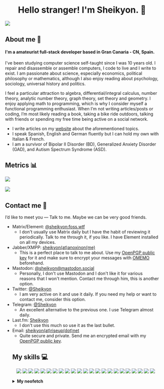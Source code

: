 <div align="center">

# Hello stranger! I'm Sheikyon. 👋

</div>

[![](https://svg-banners.vercel.app/api?type=luminance&text1=Sheikyon&width=1000&height=200)](https://github.com/Akshay090/svg-banners)

## About me 📄

#### I'm a amateurist full-stack developer based in Gran Canaria - CN, Spain.

I've been studying computer science self-taught since I was 10 years old. I repair and disassemble or assemble computers, I code to live and I write to exist. I am passionate about science, especially economics, political philosophy or mathematics, although I also enjoy reading about psychology, sociology, universal history and politics. 

I feel a particular attraction to algebra, differential/integral calculus, number theory, analytic number theory, graph theory, set theory and geometry. I enjoy applying math to programming, which is why I consider myself a functional programming enthusiast. When I’m not writing articles/posts or coding, I’m most likely reading a book, taking a bike ride outdoors, talking with friends or spending my free time being active on a social network. 

* I write articles on my [website](https://sheikyon.nl/) about the aforementioned topics. 
* I speak Spanish, English and German fluently but I can hold my own with Italian & French.
* I am a survivor of Bipolar II Disorder (BD), Generalized Anxiety Disorder (GAD), and Autism Spectrum Syndrome (ASD).

## Metrics 📊

<img src="https://github-readme-stats-git-masterrstaa-rickstaa.vercel.app/api?username=Sheikyon&&show_icons=true&theme=prussian">

<!-- GitHub Profile Views Counter -->
![](https://komarev.com/ghpvc/?username=sheikyon)

## Contact me 📮

I’d like to meet you ― Talk to me. Maybe we can be very good friends.

<ul>
<li>Matrix/Element: <a href="https://app.element.io/#/user/@sheikyon:foss.wtf">@sheikyon:foss.wtf</a>
<ul>
<li>I don't usually use Matrix daily but I have the habit of reviewing it periodically. Talk to me through it, if you like. I have Element installed on all my devices.</li>
</ul>

</li>
<li>Jabber/XMPP: <a href="mailto:sheikyon@anoxinon.me">sheikyon(at)anoxinon(me)</a>
<ul>
<li>This is a perfect place to talk to me about. Use my <a href="https://sheikyon.nl/pgp/xmpp-key.txt" target="_blank">OpenPGP public key</a> for it and make sure to encrypt your messages with <a href="https://en.wikipedia.org/wiki/OMEMO" target="_blank">OMEMO</a> beforehand.</li>
</ul>
</li>
  
<li>Mastodon: <a href="https://mastodon.social/@sheikyon">@sheikyon@mastodon.social</a>
<ul>
<li>Personally, I don't use Mastodon and I don't like it for various reasons that I won't mention. Contact me through him, this is another option.</li>
</ul>
 
</li>
<li>Twitter: <a href="https://twitter.com/Sheikyon">@Sheikyon</a>
<ul>
<li>I am very active on it and use it daily. If you need my help or want to contact me, consider this option.</li>
</ul>
 
</li>
<li>Telegram: <a href="https://t.me/Sheikyon">@Sheikyon</a>
<ul>
<li>An excellent alternative to the previous one. I use Telegram almost daily.</li>
</ul>
</li>
  
<li>Last.fm: <a href="https://last.fm/User/Sheikyon">Sheikyon</a>
<ul>
<li>I don't use this much so use it as the last bullet.</li>
</ul>
</li>
  
<li>Email: <a href="mailto:sheikyon@riseup.net">sheikyon(at)riseup(dot)net</a>
<ul>
<li>Quite secure and private. Send me an encrypted email with my <a href="https://sheikyon.nl/pgp/riseup-key.txt" target="_blank">OpenPGP public key</a>.</li>
</ul>
 
## My skills 💻

<p align="center">
  <img src='https://img.shields.io/badge/Fortran-%23734F96.svg?style=for-the-badge&logo=fortran&logoColor=white' height='24px'/>
  <img src='https://img.shields.io/badge/ruby-%23CC342D.svg?style=for-the-badge&logo=ruby&logoColor=white' height='24px'/>
  <img src='https://img.shields.io/badge/python-3670A0?style=for-the-badge&logo=python&logoColor=ffdd54' height='24px'/>
  <img src='https://img.shields.io/badge/r-%23276DC3.svg?style=for-the-badge&logo=r&logoColor=white' height='24px'/>
  <img src='https://img.shields.io/badge/css3-%231572B6.svg?style=for-the-badge&logo=css3&logoColor=white' height='24px'/>
  <img src='https://img.shields.io/badge/SASS-hotpink.svg?style=for-the-badge&logo=SASS&logoColor=white' height='24px'/>
  <img src='https://img.shields.io/badge/javascript-%23323330.svg?style=for-the-badge&logo=javascript&logoColor=%23F7DF1E' height='24px'/>
  <img src='https://img.shields.io/badge/typescript-%23007ACC.svg?style=for-the-badge&logo=typescript&logoColor=white' height='24px'/>
  <img src='https://img.shields.io/badge/node.js-6DA55F?style=for-the-badge&logo=node.js&logoColor=white' height='24px'/>
  <img src='https://img.shields.io/badge/MongoDB-%234ea94b.svg?style=for-the-badge&logo=mongodb&logoColor=white' height='24px'/>
  <img src='https://img.shields.io/badge/sqlite-%2307405e.svg?style=for-the-badge&logo=sqlite&logoColor=white' height='24px'/>
  <img src='https://img.shields.io/badge/c++-%2300599C.svg?style=for-the-badge&logo=c%2B%2B&logoColor=white' height='24px'/>
  <img src='https://img.shields.io/badge/php-%23777BB4.svg?style=for-the-badge&logo=php&logoColor=white' height='24px'>
  <img src='https://img.shields.io/badge/Manjaro-35BF5C?style=for-the-badge&logo=Manjaro&logoColor=white' height='24px'>
  <img src='https://img.shields.io/badge/Emacs-%237F5AB6.svg?&style=for-the-badge&logo=gnu-emacs&logoColor=white' height='24px'>
  <img src='https://img.shields.io/badge/shell_script-%23121011.svg?style=for-the-badge&logo=gnu-bash&logoColor=white' height='24px'>
  <img src='https://img.shields.io/badge/Gimp-657D8B?style=for-the-badge&logo=gimp&logoColor=FFFFFF' height='24px'>
  <img src='https://img.shields.io/badge/html5-%23E34F26.svg?style=for-the-badge&logo=html5&logoColor=white' height='24px'>
  <img src='https://img.shields.io/badge/jupyter-%23FA0F00.svg?style=for-the-badge&logo=jupyter&logoColor=white' height='24px'>
  <img src='https://img.shields.io/badge/LibreOffice-%2318A303?style=for-the-badge&logo=LibreOffice&logoColor=white' height='24px'>
  <img src='https://img.shields.io/badge/Linux%20Mint-87CF3E?style=for-the-badge&logo=Linux%20Mint&logoColor=white' height='24px'>
  <img src='https://img.shields.io/badge/Hugo-black.svg?style=for-the-badge&logo=Hugo' height='24px'>
  <img src='https://img.shields.io/badge/markdown-%23000000.svg?style=for-the-badge&logo=markdown&logoColor=white' height='24px'>
</p>

<details>
<summary><b>My neofetch</b></summary>

![My neofetch](my-neofetch.png)

</details>
